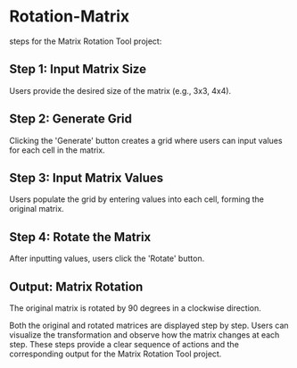 # Rotation-Matrix

 steps for the Matrix Rotation Tool project:

## Step 1: Input Matrix Size

Users provide the desired size of the matrix (e.g., 3x3, 4x4).


## Step 2: Generate Grid
Clicking the 'Generate' button creates a grid where users can input values for each cell in the matrix.

## Step 3: Input Matrix Values
Users populate the grid by entering values into each cell, forming the original matrix.

## Step 4: Rotate the Matrix
After inputting values, users click the 'Rotate' button.

## Output: Matrix Rotation
The original matrix is rotated by 90 degrees in a clockwise direction.

Both the original and rotated matrices are displayed step by step.
Users can visualize the transformation and observe how the matrix changes at each step.
These steps provide a clear sequence of actions and the corresponding output for the Matrix Rotation Tool project.
